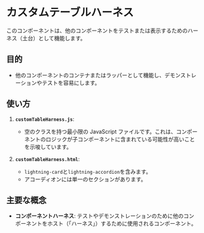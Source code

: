 # カスタムテーブルハーネス

このコンポーネントは、他のコンポーネントをテストまたは表示するためのハーネス（土台）として機能します。

## 目的

- 他のコンポーネントのコンテナまたはラッパーとして機能し、デモンストレーションやテストを容易にします。

## 使い方

1.  **`customTableHarness.js`**:

    - 空のクラスを持つ最小限の JavaScript ファイルです。これは、コンポーネントのロジックが子コンポーネントに含まれている可能性が高いことを示唆しています。

2.  **`customTableHarness.html`**:
    - `lightning-card`と`lightning-accordion`を含みます。
    - アコーディオンには単一のセクションがあります。

## 主要な概念

- **コンポーネントハーネス**: テストやデモンストレーションのために他のコンポーネントをホスト（「ハーネス」）するために使用されるコンポーネント。
